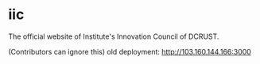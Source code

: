 # iic

The official website of Institute's Innovation Council of DCRUST.

(Contributors can ignore this)
old deployment: http://103.160.144.166:3000

